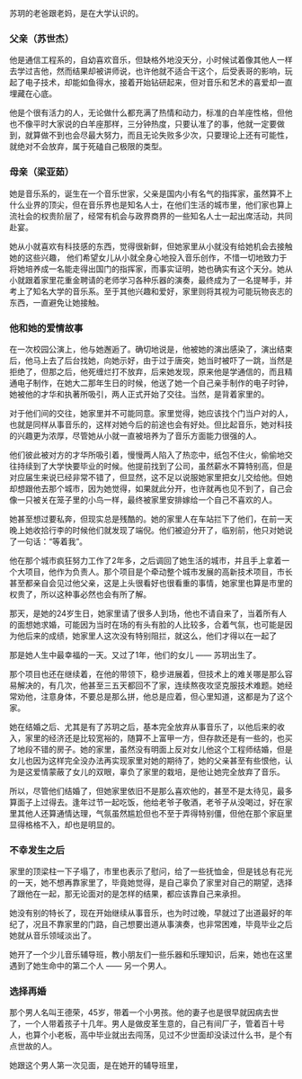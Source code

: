 苏玥的老爸跟老妈，是在大学认识的。

### 父亲（苏世杰）

他是通信工程系的，自幼喜欢音乐，但缺格外地没天分，小时候试着像其他人一样去学过吉他，然而结果却被讲师说，也许他就不适合干这个，后受表哥的影响，玩起了电子技术，却能如鱼得水，接着开始钻研起来，但对音乐和艺术的喜爱却一直埋藏在心底。

他是个很有活力的人，无论做什么都充满了热情和动力，标准的白羊座性格，但他也不像平时大家说的白羊座那样，三分钟热度，只要认准了的事，他就一定要做到，就算做不到也会尽最大努力，而且无论失败多少次，只要理论上还有可能性，就绝对不会放弃，属于死磕自己极限的类型。

### 母亲（梁亚茹）

她是音乐系的，诞生在一个音乐世家，父亲是国内小有名气的指挥家，虽然算不上什么业界的顶尖，但在音乐界也是知名人士，在他们生活的城市里，他们家也算上流社会的权贵阶层了，经常有机会与政界商界的一些知名人士一起出席活动，共同赴宴。

她从小就喜欢有科技感的东西，觉得很新鲜，但她家里从小就没有给她机会去接触她的这些兴趣， 他们希望女儿从小就全身心地投入音乐创作，不惜一切地致力于将她培养成一名能走得出国门的指挥家，而事实证明，她也确实有这个天分。她从小就跟着家里花重金聘请的老师学习各种乐器的演奏，最终成为了一名提琴手，并考上了知名大学的音乐系。至于其他兴趣和爱好，家里则将其视为可能玩物丧志的东西，一直避免让她接触。

### 他和她的爱情故事

在一次校园公演上，他与她邂逅了。确切地说是，他被她的演出感染了，演出结束后，他马上去了后台找她，向她示好，由于过于唐突，她当时被吓了一跳，当然是拒绝了，但那之后，他死缠烂打不放弃，后来她发现，原来他是学通信的，而且精通电子制作，在她大二那年生日的时候，他送了她一个自己亲手制作的电子时钟，她被他的才华和执著所吸引，两人正式开始了交往。当然，是背着家里的。

对于他们间的交往，她家里并不可能同意。家里觉得，她应该找个门当户对的人，也就是同样从事音乐的，这样对她今后的前途也会有好处。但比起音乐，她对科技的兴趣更为浓厚，尽管她从小就一直被培养为了音乐方面能力很强的人。

他们彼此被对方的才华所吸引着，慢慢两人陷入了热恋中，纸包不住火，偷偷地交往持续到了大学快要毕业的时候。他提前找到了公司，虽然薪水不算特别高，但是对应届生来说已经非常不错了，但显然，这不足以说服她家里把女儿交给他。但她却想跟他去那个城市，因为她觉得，如果就此分开，也许就再也见不到了，自己会像一只被关在笼子里的小鸟一样，最终被家里安排嫁给一个自己不喜欢的人。

她甚至想过要私奔，但现实总是残酷的。她的家里人在车站拦下了他们，在前一天晚上她收拾行李的时候他们就发现了端倪。他们被迫分开了，临别前，他只对她说了一句话：“等着我”。

他在那个城市疯狂努力工作了2年多，之后调回了她生活的城市，并且手上拿着一个大项目，他作为负责人。那个项目是个牵动整个城市发展的高新技术项目，市长甚至都亲自会见过他父亲，这是上头很看好也很看重的事情，她家里也算是市里的权贵了，所以这种事必然也会有所了解。

那天，是她的24岁生日，她家里请了很多人到场，他也不请自来了，当着所有人的面想她求婚，可能因为当时在场的有头有脸的人比较多，合着气氛，也可能是因为他后来的成绩，她家里人这次没有特别阻拦，就这么，他们才得以在一起了

那是她人生中最幸福的一天。又过了1年，他们的女儿 —— 苏玥出生了。

那个项目也还在继续着，在他的带领下，稳步进展着，但技术上的难关哪是那么容易解决的，有几次，他甚至三五天都回不了家，连续熬夜攻坚克服技术难题。她经常劝他，注意身体，不要总是那么拼，他总是应着，但心里知道，这都是为了这个家。

她在结婚之后、尤其是有了苏玥之后，基本完全放弃从事音乐了，以他后来的收入，家里的经济还是比较宽裕的，随算不上富甲一方，但存款还是有一些的，也买了地段不错的房子。她的家里，虽然没有明面上反对女儿他这个工程师结婚，但是女儿也因为这样完全没办法再实现家里对她的期待了，她的父亲甚至有些恨他，认为是这爱情蒙蔽了女儿的双眼，辜负了家里的栽培，是他让她完全放弃了音乐。

所以，尽管他们结婚了，但她家里依旧不是那么喜欢他的，甚至不是太待见，最多算面子上过得去。逢年过节一起吃饭，他给老爷子敬酒，老爷子从没喝过，好在家里其他人还算通情达理，气氛虽然尴尬但也不至于弄得特别僵，但他在那个家庭里显得格格不入，却也是明显的。

### 不幸发生之后

家里的顶梁柱一下子塌了，市里也表示了慰问，给了一些抚恤金，但是钱总有花光的一天，她不想再靠家里了，毕竟她觉得，是自己辜负了家里对自己的期望，选择了跟他在一起，那无论面对的是怎样的结果，都应该靠自己来承担。

她没有别的特长了，现在开始继续从事音乐，也为时过晚，早就过了出道最好的年纪了，况且不靠家里的门路，自己想要出道从事演奏，也非常困难，毕竟毕业之后她就从音乐领域淡出了。

她开了一个少儿音乐辅导班，教小朋友们一些乐器和乐理知识，后来，她也在这里遇到了她生命中的第二个人 —— 另一个男人。

### 选择再婚

那个男人名叫王德荣，45岁，带着一个小男孩。他的妻子也是很早就因病去世了，一个人带着孩子十几年。男人是做皮革生意的，自己有间厂子，管着百十号人，也算个小老板，高中毕业就出去闯荡，见过不少世面却没读过什么书，是个有点世故的人。

她跟这个男人第一次见面，是在她开的辅导班里，